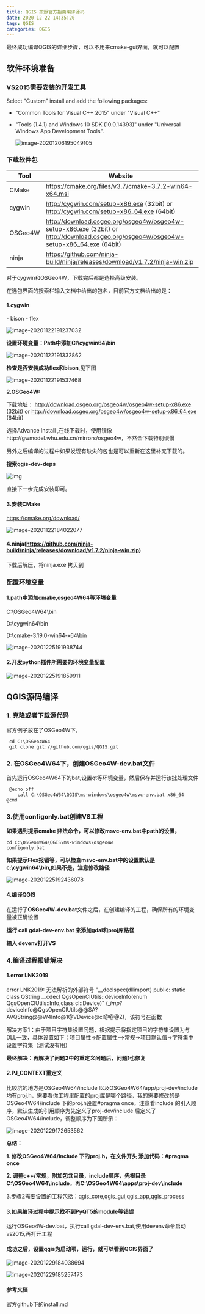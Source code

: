 ```yaml
---
title: QGIS 按照官方指南编译源码
date: 2020-12-22 14:35:20
tags: QGIS
categories: QGIS
---
```


最终成功编译QGIS的详细步骤，可以不用来cmake-gui界面，就可以配置

<!--more-->

## 软件环境准备

### VS2015需要安装的开发工具

Select "Custom" install and add the following packages:

- "Common Tools for Visual C++ 2015" under "Visual C++"

- "Tools (1.4.1) and Windows 10 SDK (10.0.14393)" under "Universal Windows App Development Tools".

  ![image-20201206195049105](qgis-develop-2\image-20201206195049105.png)

### 下载软件包

| Tool    | Website                                                      |
| ------- | ------------------------------------------------------------ |
| CMake   | https://cmake.org/files/v3.7/cmake-3.7.2-win64-x64.msi       |
| cygwin  | http://cygwin.com/setup-x86.exe (32bit) or http://cygwin.com/setup-x86_64.exe (64bit) |
| OSGeo4W | http://download.osgeo.org/osgeo4w/osgeo4w-setup-x86.exe (32bit) or http://download.osgeo.org/osgeo4w/osgeo4w-setup-x86_64.exe (64bit) |
| ninja   | https://github.com/ninja-build/ninja/releases/download/v1.7.2/ninja-win.zip |

对于cygwin和OSGeo4W，下载完后都是选择高级安装。

在选包界面的搜索栏输入文档中给出的包名，目前官方文档给出的是：

#### 1.cygwin

\- bison
\- flex

![image-20201122191237032](G:\B_我的资料\site\11wy11.github.io\source\_posts\qgis-develop-2\18)

**设置环境变量：Path中添加C:\cygwin64\bin**

![image-20201122191332862](G:\B_我的资料\site\11wy11.github.io\source\_posts\qgis-develop-2\19)

**检查是否安装成功flex和bison**,见下图

![image-20201122191537468](G:\B_我的资料\site\11wy11.github.io\source\_posts\qgis-develop-2\20)

**2.OSGeo4W:**

下载地址：  http://download.osgeo.org/osgeo4w/osgeo4w-setup-x86.exe (32bit) or http://download.osgeo.org/osgeo4w/osgeo4w-setup-x86_64.exe (64bit)

选择Advance Install ,在线下载时，使用镜像http://gwmodel.whu.edu.cn/mirrors/osgeo4w，不然会下载特别缓慢

另外之后编译的过程中如果发现有缺失的包也是可以重新在这里补充下载的。

**搜索qgis-dev-deps**

![img](G:\B_我的资料\site\11wy11.github.io\source\_posts\qgis-develop-2\70)

直接下一步完成安装即可。

#### 3.安装CMake

https://cmake.org/download/

![image-20201122184022077](qgis-develop-2\16)

#### 4.ninja(https://github.com/ninja-build/ninja/releases/download/v1.7.2/ninja-win.zip)

下载后解压，将ninja.exe 拷贝到

### 配置环境变量

#### 1.path中添加cmake,osgeo4W64等环境变量

C:\OSGeo4W64\bin

D:\cygwin64\bin

D:\cmake-3.19.0-win64-x64\bin



![image-20201225191938744](qgis-develop-5\image-20201225191938744.png)

#### 2.开发python插件所需要的环境变量配置

![image-20201225191859911](qgis-develop-5\image-20201225191859911.png)

## QGIS源码编译

### 1. 克隆或者下载源代码

官方例子放在了OSGeo4W下，

```
 cd C:\OSGeo4W64
 git clone git://github.com/qgis/QGIS.git
```

### 2. 在OSGeo4W64下，创建OSGeo4W-dev.bat文件

首先运行OSGeo4W64下的bat,设置qt等环境变量，然后保存并运行该批处理文件

```
 @echo off
    call C:\OSGeo4W64\QGIS\ms-windows\osgeo4w\msvc-env.bat x86_64
@cmd
```

### 3.使用configonly.bat创建VS工程

**如果遇到提示cmake 非法命令，可以修改msvc-env.bat中path的设置，**

```
cd C:\OSGeo4W64\QGIS\ms-windows\osgeo4w
configonly.bat
```

**如果提示Flex报错等，可以检查msvc-env.bat中的设置默认是c:\cygwin64\bin,如果不是，注意修改路径**

![image-20201225192436078](C:\Users\Administrator\AppData\Roaming\Typora\typora-user-images\image-20201225192436078.png)

#### 4.编译QGIS

在运行了**OSGeo4W-dev.bat**文件之后，在创建编译的工程，确保所有的环境变量被正确设置

**运行 call gdal-dev-env.bat 来添加gdal和proj库路径**

**输入 devenv打开VS**

### 4.编译过程报错解决

#### 1.error LNK2019

 error LNK2019: 无法解析的外部符号 "__declspec(dllimport) public: static class QString __cdecl QgsOpenClUtils::deviceInfo(enum QgsOpenClUtils::Info,class cl::Device)" (__imp_?deviceInfo@QgsOpenClUtils@@SA?AVQString@@W4Info@1@VDevice@cl@@@Z)，该符号在函数 

解决方案1：由于项目字符集设置问题，根据提示将指定项目的字符集设置为与DLL一致，具体设置如下：项目属性->配置属性-->常规->项目默认值->字符集中设置字符集（测试没有用）

**最终解决：再解决了问题2中的重定义问题后，问题1也修复**

#### 2.PJ_CONTEXT重定义

比较坑的地方是OSGeo4W64/include 以及OSGeo4W64/app/proj-dev/include 均有proj.h，需要看你工程里配置的proj库是哪个路径，我的需要修改的是OSGeo4W64/include 下的proj.h设置\#pragma once，注意看include 的引入顺序，默认生成的引用顺序为先定义了proj-dev/include 后定义了OSGeo4W64/include，调整顺序为下图所示：

![image-20201229172653562](qgis-develop-5\image-20201229172653562.png)

**总结：**

**1. 修改OSGeo4W64/include 下的proj.h，在文件开头 添加代码：#pragma once**

**2. 调整c++/常规，附加包含目录，include顺序，先根目录C:\OSGeo4W64\include，再C:\OSGeo4W64\apps\proj-dev\include**

3.步骤2需要设置的工程包括：qgis_core,qgis_gui,qgis_app,qgis_process

#### 3.如果编译过程中提示找不到PyQT5的module等错误

运行OSGeo4W-dev.bat，执行call gdal-dev-env.bat,使用devenv命令启动vs2015,再打开工程

#### 成功之后，设置qgis为启动项，运行，就可以看到QGIS界面了

![image-20201229184038694](C:\Users\Administrator\AppData\Roaming\Typora\typora-user-images\image-20201229184038694.png)

![image-20201229185257473](qgis-develop-5\image-20201229185257473.png)

#### 参考文档

官方github下的install.md

